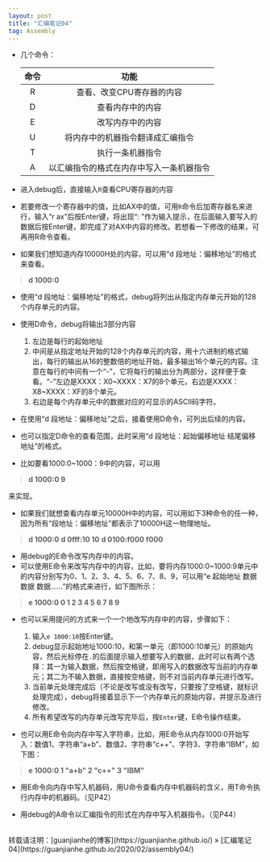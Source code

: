 ```yaml
---
layout: post
title: "汇编笔记04" 
tag: Assembly
---
```


- 几个命令：

  |命令|功能|
  |:---:|:---:|
  |R|查看、改变CPU寄存器的内容|
  |D|查看内存中的内容|
  |E|改写内存中的内容|
  |U|将内存中的机器指令翻译成汇编指令|
  |T|执行一条机器指令|
  |A|以汇编指令的格式在内存中写入一条机器指令|

- 进入debug后，直接输入`R`查看CPU寄存器的内容
- 若要修改一个寄存器中的值，比如AX中的值，可用`R`命令后加寄存器名来进行，输入“r ax”后按Enter键，将出现“: ”作为输入提示，在后面输入要写入的数据后按Enter键，即完成了对AX中内容的修改。若想看一下修改的结果，可再用R命令查看。
- 如果我们想知道内存10000H处的内容，可以用“d 段地址：偏移地址”的格式来查看。
> **d 1000:0**

- 使用“d 段地址：偏移地址”的格式，debug将列出从指定内存单元开始的128个内存单元的内容。
- 使用D命令，debug将输出3部分内容
  1. 左边是每行的起始地址
  2. 中间是从指定地址开始的128个内存单元的内容，用十六进制的格式输出，每行的输出从16的整数倍的地址开始，最多输出16个单元的内容。注意在每行的中间有一个“-”，它将每行的输出分为两部分，这样便于查看。“-”左边是XXXX：X0\~XXXX：X7的8个单元，右边是XXXX：X8\~XXXX：XF的8个单元。
  3. 右边是每个内存单元中的数据对应的可显示的ASCII码字符。

- 在使用“d 段地址：偏移地址”之后，接着使用D命令，可列出后续的内容。
- 也可以指定D命令的查看范围，此时采用“d 段地址：起始偏移地址   结尾偏移地址”的格式。
- 比如要看1000:0\~1000：9中的内容，可以用
> **d 1000:0 9**

   来实现。

- 如果我们就想查看内存单元10000H中的内容，可以用如下3种命令的任一种，因为所有“段地址：偏移地址”都表示了10000H这一物理地址。
> **d 1000:0**
**d 0fff:10 10**
**d 0100:f000 f000**

- 用debug的E命令改写内存中的内容。
- 可以使用E命令来改写内存中的内容，比如，要将内存1000:0\~1000:9单元中的内容分别写为0、1、2、3、4、5、6、7、8、9，可以用“e 起始地址 数据 数据 数据......”的格式来进行，如下图所示：
> **e 1000:0 0 1 2 3 4 5 6 7 8 9**

- 也可以采用提问的方式来一个一个地改写内存中的内容，步骤如下：
  1. 输入`e 1000:10`按Enter键。
  2. debug显示起始地址1000:10，和第一单元（即1000:10单元）的原始内容，然后光标停在`.`的后面提示输入想要写入的数据，此时可以有两个选择：其一为输入数据，然后按空格键，即用写入的数据改写当前的内存单元；其二为不输入数据，直接按空格键，则不对当前内存单元进行改写。
  3. 当前单元处理完成后（不论是改写或没有改写，只要按了空格键，就标识处理完成），debug将接着显示下一个内存单元的原始内容，并提示及进行修改。
  4. 所有希望改写的内存单元改写完毕后，按`Enter`键，E命令操作结束。

- 也可以用E命令向内存中写入字符串，比如，用E命令从内存1000:0开始写入：数值1、字符串“a+b”、数值2、字符串“c++”、字符3、字符串“IBM”，如下图：
>  **e 1000:0 1 "a+b"  2 "c++" 3 "IBM"**

- 用E命令向内存中写入机器码，用U命令查看内存中机器码的含义，用T命令执行内存中的机器码。（见P42） 

- 用debug的A命令以汇编指令的形式在内存中写入机器指令。（见P44）

<br>
转载请注明：[guanjianhe的博客](https://guanjianhe.github.io/) » [汇编笔记04](https://guanjianhe.github.io/2020/02/assembly04/)